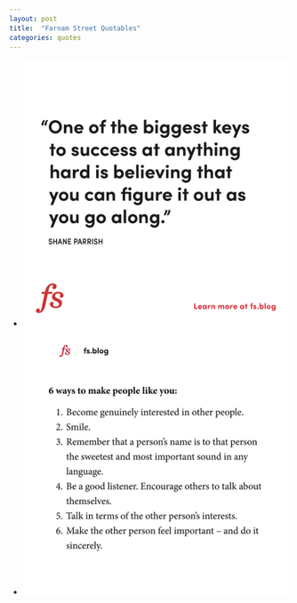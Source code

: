 ```yaml
---
layout: post
title:  "Farnam Street Quotables"
categories: quotes
---
```


* ![Hard things](/assets/images/2022/fs_quote.png)
* ![How to win friends](/assets/images/2022/fs_quote_1.jpg)
